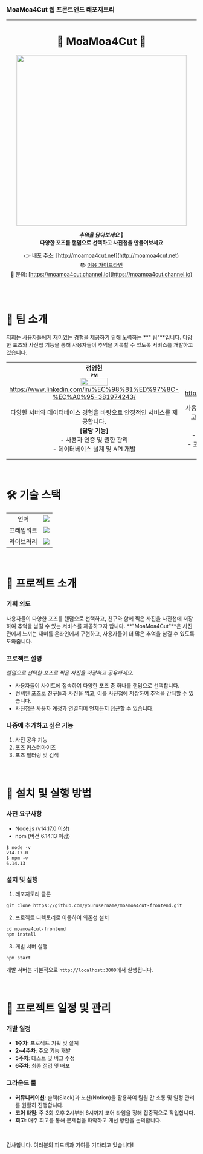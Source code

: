 ### MoaMoa4Cut 웹 프론트엔드 레포지토리

---

<div align='center'>

# 📸 MoaMoa4Cut 📸

<img width="450" src="https://example.com/your-image.png"/>

<b> _추억을 담아보세요_ 📸 <br/>
다양한 포즈를 랜덤으로 선택하고 사진첩을 만들어보세요</b> <br/>

👉 배포 주소: [http://moamoa4cut.net](http://moamoa4cut.net)
<br/>
📚 [이용 가이드라인](https://example.com/guide)
<br/>
💌 문의: [https://moamoa4cut.channel.io](https://moamoa4cut.channel.io)

<br/>

</div>

<div>

<br/>

# 🤝 팀 소개

저희는 사용자들에게 재미있는 경험을 제공하기 위해 노력하는 **" 팀"**입니다. 다양한 포즈와 사진첩 기능을 통해 사용자들이 추억을 기록할 수 있도록 서비스를 개발하고 있습니다.

<table align="center" style="width: 100%;">
    <tr align="center">
        <td style="width: 50%;">
            <b>정영헌</b>
            <br/>
            <b style='font-size:12px'>PM</b>
            <br/>
            <img src='https://example.com/your-image.jpg' width='40%'>
            <br/>
            <a href="https://www.linkedin.com/in/%EC%98%81%ED%97%8C-%EC%A0%95-381974243">https://www.linkedin.com/in/%EC%98%81%ED%97%8C-%EC%A0%95-381974243/</a>
        </td>
        <td style="width: 50%;">
            <b>구자유</b>
            <br/>
            <b style='font-size:12px'>FE</b>
            <br/>
            <img src='https://example.com/your-image.jpg' width='40%'>
            <br/>
            <a href="https://github.com/jayou2323">https://github.com/jayou2323</a>
        </td>
       <td style="width: 50%;">
            <b>문소영</b>
            <br/>
            <b style='font-size:12px'>FE</b>
            <br/>
            <img src='https://example.com/your-image.jpg' width='40%'>
            <br/>
            <a href="https://github.com/kimchulsoo">https://github.com/kimchulsoo</a>
        </td>
    </tr>
    <tr align="center">
        <td style="width: 50%;">
            다양한 서버와 데이터베이스 경험을 바탕으로 안정적인 서비스를 제공합니다.
            <br/>
            <b>[담당 기능]</b>
            <br/>
            - 사용자 인증 및 권한 관리
            <br/>
            - 데이터베이스 설계 및 API 개발
        </td>
        <td style="width: 50%;">
            사용자 경험을 중시하며, 직관적이고 아름다운 UI를 구현합니다.
            <br/>
            <b>[담당 기능]</b>
            <br/>
            - 메인 페이지 UI/UX 디자인
            <br/>
            - 포즈 랜덤 선택 및 사진첩 기능 구현
        </td>
    </tr>
</table>

<br/>

# 🛠️ 기술 스택

<table>
<tr>
 <td align="center">언어</td>
 <td>
  <img src="https://img.shields.io/badge/JavaScript-F7DF1E?style=for-the-badge&logo=JavaScript&logoColor=black"/>
 </td>
</tr>
<tr>
 <td align="center">프레임워크</td>
 <td>
  <img src="https://img.shields.io/badge/React-61DAFB?style=for-the-badge&logo=React&logoColor=ffffff"/>
 </td>
</tr>
<tr>
 <td align="center">라이브러리</td>
 <td>
  <img src="https://img.shields.io/badge/Axios-6028e0?style=for-the-badge&logo=Axios&logoColor=ffffff"/>
 </td>
</tr>
</table>

<br/>

# 📖 프로젝트 소개

### 기획 의도

사용자들이 다양한 포즈를 랜덤으로 선택하고, 친구와 함께 찍은 사진을 사진첩에 저장하여 추억을 남길 수 있는 서비스를 제공하고자 합니다. **"MoaMoa4Cut"**은 사진관에서 느끼는 재미를 온라인에서 구현하고, 사용자들이 더 많은 추억을 남길 수 있도록 도와줍니다.

### 프로젝트 설명

_랜덤으로 선택한 포즈로 찍은 사진을 저장하고 공유하세요._

- 사용자들이 사이트에 접속하여 다양한 포즈 중 하나를 랜덤으로 선택합니다.
- 선택된 포즈로 친구들과 사진을 찍고, 이를 사진첩에 저장하여 추억을 간직할 수 있습니다.
- 사진첩은 사용자 계정과 연결되어 언제든지 접근할 수 있습니다.

### 나중에 추가하고 싶은 기능

1. 사진 공유 기능
2. 포즈 커스터마이즈
3. 포즈 필터링 및 검색

<br/>

# 🚀 설치 및 실행 방법

### 사전 요구사항

- Node.js (v14.17.0 이상)
- npm (버전 6.14.13 이상)

```shell
$ node -v
v14.17.0
$ npm -v
6.14.13
```

### 설치 및 실행

1. 레포지토리 클론

```shell
git clone https://github.com/yourusername/moamoa4cut-frontend.git
```

2. 프로젝트 디렉토리로 이동하여 의존성 설치

```shell
cd moamoa4cut-frontend
npm install
```

3. 개발 서버 실행

```shell
npm start
```

개발 서버는 기본적으로 `http://localhost:3000`에서 실행됩니다.

<br/>

# 📅 프로젝트 일정 및 관리

### 개발 일정

- **1주차**: 프로젝트 기획 및 설계
- **2~4주차**: 주요 기능 개발
- **5주차**: 테스트 및 버그 수정
- **6주차**: 최종 점검 및 배포

### 그라운드 룰

- **커뮤니케이션**: 슬랙(Slack)과 노션(Notion)을 활용하여 팀원 간 소통 및 일정 관리를 원활히 진행합니다.
- **코어 타임**: 주 3회 오후 2시부터 6시까지 코어 타임을 정해 집중적으로 작업합니다.
- **회고**: 매주 회고를 통해 문제점을 파악하고 개선 방안을 논의합니다.

<br/>

감사합니다. 여러분의 피드백과 기여를 기다리고 있습니다!
